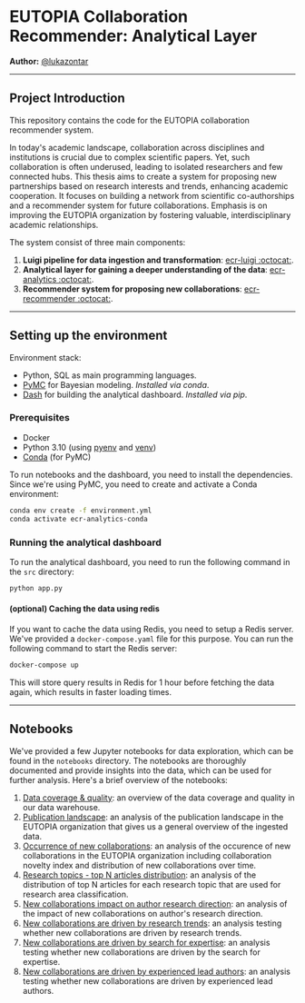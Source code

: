 # EUTOPIA Collaboration Recommender: Analytical Layer

**Author:** [@lukazontar](https://github.com/lukazontar)

<hr/>

## Project Introduction

This repository contains the code for the EUTOPIA collaboration recommender system.

In today's academic landscape, collaboration across disciplines and institutions is crucial due to complex scientific
papers. Yet, such collaboration is often underused, leading to isolated researchers and few connected hubs. This thesis
aims to create a system for proposing new partnerships based on research interests and trends, enhancing academic
cooperation. It focuses on building a network from scientific co-authorships and a recommender system for future
collaborations. Emphasis is on improving the EUTOPIA organization by fostering valuable, interdisciplinary academic
relationships.

The system consist of three main components:

1. **Luigi pipeline for data ingestion and
   transformation**: [ecr-luigi :octocat:](https://github.com/eutopia-collaboration-recommender/ecr-luigi).
2. **Analytical layer for gaining a deeper understanding of the
   data**: [ecr-analytics :octocat:](https://github.com/eutopia-collaboration-recommender/ecr-analytics).
3. **Recommender system for proposing new
   collaborations**: [ecr-recommender :octocat:](https://github.com/eutopia-collaboration-recommender/ecr-recommender).

<hr/>

## Setting up the environment

Environment stack:

- Python, SQL as main programming languages.
- [PyMC](https://www.pymc.io/welcome.html) for Bayesian modeling. *Installed via conda*.
- [Dash](https://dash.plotly.com/) for building the analytical dashboard. *Installed via pip*.

### Prerequisites

- Docker
- Python 3.10 (using [pyenv](https://github.com/pyenv-win/pyenv-win)
  and [venv](https://docs.python.org/3/library/venv.html))
- [Conda](https://anaconda.org/anaconda/conda) (for PyMC)

To run notebooks and the dashboard, you need to install the dependencies. Since we're using PyMC, you need to create
and activate a Conda environment:

```bash
conda env create -f environment.yml
conda activate ecr-analytics-conda
```

### Running the analytical dashboard

To run the analytical dashboard, you need to run the following command in the `src` directory:

```bash
python app.py
```

#### (optional) Caching the data using redis

If you want to cache the data using Redis, you need to setup a Redis server. We've provided a `docker-compose.yaml` file
for this purpose. You can run the following command to start the Redis server:

```bash
docker-compose up
```

This will store query results in Redis for 1 hour before fetching the data again, which results in faster loading times.

<hr/>

## Notebooks

We've provided a few Jupyter notebooks for data exploration, which can be found in the `notebooks` directory. The
notebooks are thoroughly documented and provide insights into the data, which can be used for further analysis. Here's
a brief overview of the notebooks:

1. [Data coverage & quality](src/notebooks/01_data_coverage_and_quality.ipynb): an overview of the data coverage and
   quality in our data warehouse.
2. [Publication landscape](src/notebooks/02_publication_landscape.ipynb): an analysis of the publication landscape in
   the EUTOPIA organization that gives us a general overview of the ingested data.
3. [Occurrence of new collaborations](src/notebooks/03_occurrence_of_new_collaborations.ipynb): an analysis of the
   occurence of new collaborations in the EUTOPIA organization including collaboration novelty index and distribution of
   new collaborations over time.
4. [Research topics - top N articles distribution](src/notebooks/04_research_topics_top_n_articles_distribution.ipynb):
   an analysis of the distribution of top N articles for each research topic that are used for research area
   classification.
5. [New collaborations impact on author research direction](src/notebooks/05_new_collaborations_impact_on_author_research_direction.ipynb):
   an analysis of the impact of new collaborations on author's research direction.
6. [New collaborations are driven by research trends](src/notebooks/06_new_collaborations_are_driven_by_research_trends.ipynb):
   an analysis testing whether new collaborations are driven by research trends.
7. [New collaborations are driven by search for expertise](src/notebooks/07_new_collaborations_are_driven_by_search_for_expertise.ipynb):
   an analysis testing whether new collaborations are driven by the search for expertise.
8. [New collaborations are driven by experienced lead authors](src/notebooks/08_new_collaborations_are_driven_by_experienced_lead_authors.ipynb):
   an analysis testing whether new collaborations are driven by experienced lead authors.
